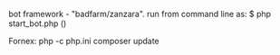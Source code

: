 bot framework - "badfarm/zanzara".
run from command line as:
$ php start_bot.php ()

Fornex: php -c php.ini composer update